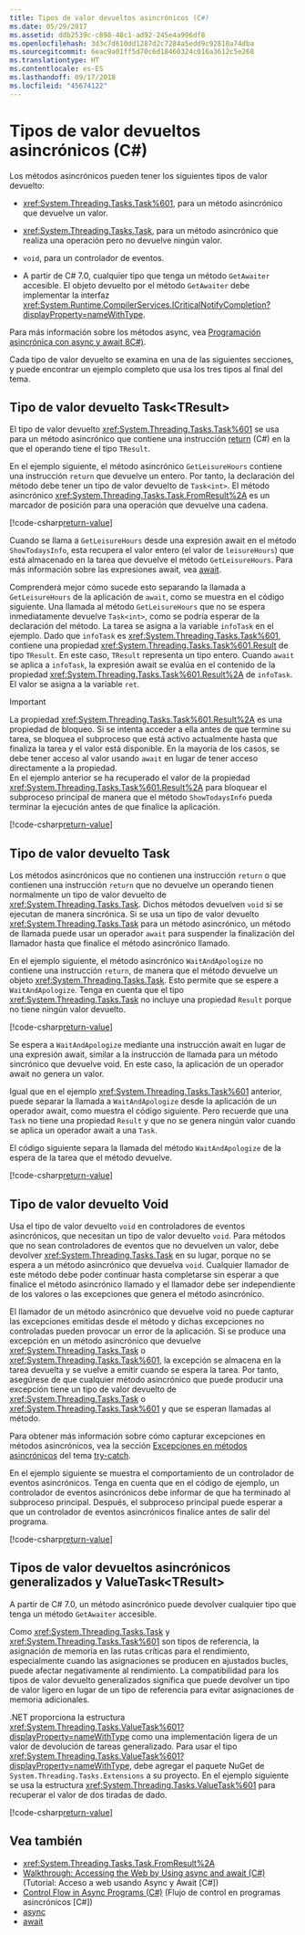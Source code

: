 ```yaml
---
title: Tipos de valor devueltos asincrónicos (C#)
ms.date: 05/29/2017
ms.assetid: ddb2539c-c898-48c1-ad92-245e4a996df8
ms.openlocfilehash: 3d3c7d610dd1287d2c7284a5edd9c92810a74dba
ms.sourcegitcommit: 6eac9a01ff5d70c6d18460324c016a3612c5e268
ms.translationtype: HT
ms.contentlocale: es-ES
ms.lasthandoff: 09/17/2018
ms.locfileid: "45674122"
---
```

# <a name="async-return-types-c"></a>Tipos de valor devueltos asincrónicos (C#)
Los métodos asincrónicos pueden tener los siguientes tipos de valor devuelto:

- <xref:System.Threading.Tasks.Task%601>, para un método asincrónico que devuelve un valor. 
 
-  <xref:System.Threading.Tasks.Task>, para un método asincrónico que realiza una operación pero no devuelve ningún valor.

- `void`, para un controlador de eventos. 

- A partir de C# 7.0, cualquier tipo que tenga un método `GetAwaiter` accesible. El objeto devuelto por el método `GetAwaiter` debe implementar la interfaz <xref:System.Runtime.CompilerServices.ICriticalNotifyCompletion?displayProperty=nameWithType>.
  
Para más información sobre los métodos async, vea [Programación asincrónica con async y await 8C#)](../../../../csharp/programming-guide/concepts/async/index.md).  
  
Cada tipo de valor devuelto se examina en una de las siguientes secciones, y puede encontrar un ejemplo completo que usa los tres tipos al final del tema.  
  
##  Tipo de valor devuelto<a name="BKMK_TaskTReturnType"></a> Task\<TResult\>  
El tipo de valor devuelto <xref:System.Threading.Tasks.Task%601> se usa para un método asincrónico que contiene una instrucción [return](../../../../csharp/language-reference/keywords/return.md) (C#) en la que el operando tiene el tipo `TResult`.  
  
En el ejemplo siguiente, el método asincrónico `GetLeisureHours` contiene una instrucción `return` que devuelve un entero. Por tanto, la declaración del método debe tener un tipo de valor devuelto de `Task<int>`.  El método asincrónico <xref:System.Threading.Tasks.Task.FromResult%2A> es un marcador de posición para una operación que devuelve una cadena.
  
[!code-csharp[return-value](../../../../../samples/snippets/csharp/programming-guide/async/async-returns1.cs)]

Cuando se llama a `GetLeisureHours` desde una expresión await en el método `ShowTodaysInfo`, esta recupera el valor entero (el valor de `leisureHours`) que está almacenado en la tarea que devuelve el método `GetLeisureHours`. Para más información sobre las expresiones await, vea [await](../../../../csharp/language-reference/keywords/await.md).  
  
Comprenderá mejor cómo sucede esto separando la llamada a `GetLeisureHours` de la aplicación de `await`, como se muestra en el código siguiente. Una llamada al método `GetLeisureHours` que no se espera inmediatamente devuelve `Task<int>`, como se podría esperar de la declaración del método. La tarea se asigna a la variable `infoTask` en el ejemplo. Dado que `infoTask` es <xref:System.Threading.Tasks.Task%601>, contiene una propiedad <xref:System.Threading.Tasks.Task%601.Result> de tipo `TResult`. En este caso, `TResult` representa un tipo entero. Cuando `await` se aplica a `infoTask`, la expresión await se evalúa en el contenido de la propiedad <xref:System.Threading.Tasks.Task%601.Result%2A> de `infoTask`. El valor se asigna a la variable `ret`.  
  
> [!IMPORTANT]
>  La propiedad <xref:System.Threading.Tasks.Task%601.Result%2A> es una propiedad de bloqueo. Si se intenta acceder a ella antes de que termine su tarea, se bloquea el subproceso que está activo actualmente hasta que finaliza la tarea y el valor está disponible. En la mayoría de los casos, se debe tener acceso al valor usando `await` en lugar de tener acceso directamente a la propiedad. <br/> En el ejemplo anterior se ha recuperado el valor de la propiedad <xref:System.Threading.Tasks.Task%601.Result%2A> para bloquear el subproceso principal de manera que el método `ShowTodaysInfo` pueda terminar la ejecución antes de que finalice la aplicación.  

[!code-csharp[return-value](../../../../../samples/snippets/csharp/programming-guide/async/async-returns1a.cs#1)]
  
##  <a name="BKMK_TaskReturnType"></a> Tipo de valor devuelto Task  
Los métodos asincrónicos que no contienen una instrucción `return` o que contienen una instrucción `return` que no devuelve un operando tienen normalmente un tipo de valor devuelto de <xref:System.Threading.Tasks.Task>. Dichos métodos devuelven `void` si se ejecutan de manera sincrónica. Si se usa un tipo de valor devuelto <xref:System.Threading.Tasks.Task> para un método asincrónico, un método de llamada puede usar un operador `await` para suspender la finalización del llamador hasta que finalice el método asincrónico llamado.  
  
En el ejemplo siguiente, el método asincrónico `WaitAndApologize` no contiene una instrucción `return`, de manera que el método devuelve un objeto <xref:System.Threading.Tasks.Task>. Esto permite que se espere a `WaitAndApologize`. Tenga en cuenta que el tipo <xref:System.Threading.Tasks.Task> no incluye una propiedad `Result` porque no tiene ningún valor devuelto.  

[!code-csharp[return-value](../../../../../samples/snippets/csharp/programming-guide/async/async-returns2.cs)]  
  
Se espera a `WaitAndApologize` mediante una instrucción await en lugar de una expresión await, similar a la instrucción de llamada para un método sincrónico que devuelve void. En este caso, la aplicación de un operador await no genera un valor.  
  
Igual que en el ejemplo <xref:System.Threading.Tasks.Task%601> anterior, puede separar la llamada a `WaitAndApologize` desde la aplicación de un operador await, como muestra el código siguiente. Pero recuerde que una `Task` no tiene una propiedad `Result` y que no se genera ningún valor cuando se aplica un operador await a una `Task`.  
  
El código siguiente separa la llamada del método `WaitAndApologize` de la espera de la tarea que el método devuelve.  
 
[!code-csharp[return-value](../../../../../samples/snippets/csharp/programming-guide/async/async-returns2a.cs#1)]  
 
##  <a name="BKMK_VoidReturnType"></a> Tipo de valor devuelto Void

Usa el tipo de valor devuelto `void` en controladores de eventos asincrónicos, que necesitan un tipo de valor devuelto `void`. Para métodos que no sean controladores de eventos que no devuelven un valor, debe devolver <xref:System.Threading.Tasks.Task> en su lugar, porque no se espera a un método asincrónico que devuelva `void`. Cualquier llamador de este método debe poder continuar hasta completarse sin esperar a que finalice el método asincrónico llamado y el llamador debe ser independiente de los valores o las excepciones que genera el método asincrónico.  
  
El llamador de un método asincrónico que devuelve void no puede capturar las excepciones emitidas desde el método y dichas excepciones no controladas pueden provocar un error de la aplicación. Si se produce una excepción en un método asincrónico que devuelve <xref:System.Threading.Tasks.Task> o <xref:System.Threading.Tasks.Task%601>, la excepción se almacena en la tarea devuelta y se vuelve a emitir cuando se espera la tarea. Por tanto, asegúrese de que cualquier método asincrónico que puede producir una excepción tiene un tipo de valor devuelto de <xref:System.Threading.Tasks.Task> o <xref:System.Threading.Tasks.Task%601> y que se esperan llamadas al método.  
  
Para obtener más información sobre cómo capturar excepciones en métodos asincrónicos, vea la sección [Excepciones en métodos asincrónicos](../../../language-reference/keywords/try-catch.md#exceptions-in-async-methods) del tema [try-catch](../../../language-reference/keywords/try-catch.md).  
  
En el ejemplo siguiente se muestra el comportamiento de un controlador de eventos asincrónicos. Tenga en cuenta que en el código de ejemplo, un controlador de eventos asincrónicos debe informar de que ha terminado al subproceso principal. Después, el subproceso principal puede esperar a que un controlador de eventos asincrónicos finalice antes de salir del programa.
 
[!code-csharp[return-value](../../../../../samples/snippets/csharp/programming-guide/async/async-returns3.cs)]  
 
## <a name="generalized-async-return-types-and-valuetasktresult"></a>Tipos de valor devueltos asincrónicos generalizados y ValueTask\<TResult\>

A partir de C# 7.0, un método asincrónico puede devolver cualquier tipo que tenga un método `GetAwaiter` accesible.
 
Como <xref:System.Threading.Tasks.Task> y <xref:System.Threading.Tasks.Task%601> son tipos de referencia, la asignación de memoria en las rutas críticas para el rendimiento, especialmente cuando las asignaciones se producen en ajustados bucles, puede afectar negativamente al rendimiento. La compatibilidad para los tipos de valor devuelto generalizados significa que puede devolver un tipo de valor ligero en lugar de un tipo de referencia para evitar asignaciones de memoria adicionales. 

.NET proporciona la estructura <xref:System.Threading.Tasks.ValueTask%601?displayProperty=nameWithType> como una implementación ligera de un valor de devolución de tareas generalizado. Para usar el tipo <xref:System.Threading.Tasks.ValueTask%601?displayProperty=nameWithType>, debe agregar el paquete NuGet de `System.Threading.Tasks.Extensions` a su proyecto. En el ejemplo siguiente se usa la estructura <xref:System.Threading.Tasks.ValueTask%601> para recuperar el valor de dos tiradas de dado. 
  
[!code-csharp[return-value](../../../../../samples/snippets/csharp/programming-guide/async/async-valuetask.cs)]

## <a name="see-also"></a>Vea también

- <xref:System.Threading.Tasks.Task.FromResult%2A>   
- [Walkthrough: Accessing the Web by Using async and await (C#)](../../../../csharp/programming-guide/concepts/async/walkthrough-accessing-the-web-by-using-async-and-await.md) (Tutorial: Acceso a web usando Async y Await [C#])   
- [Control Flow in Async Programs (C#)](../../../../csharp/programming-guide/concepts/async/control-flow-in-async-programs.md) (Flujo de control en programas asincrónicos [C#])   
- [async](../../../../csharp/language-reference/keywords/async.md)   
- [await](../../../../csharp/language-reference/keywords/await.md)
